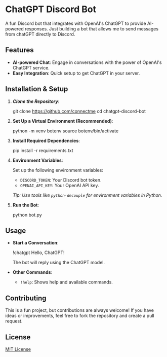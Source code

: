 
# ChatGPT Discord Bot

A fun Discord bot that integrates with OpenAI's ChatGPT to provide AI-powered responses. Just building a bot that allows me to send messages from chatGPT directly to Discord.



## Features

- **AI-powered Chat**: Engage in conversations with the power of OpenAI's ChatGPT service.
- **Easy Integration**: Quick setup to get ChatGPT in your server.

## Installation & Setup

1. ***Clone the Repository***:

    
    git clone https://github.com/connectme
    cd chatgpt-discord-bot
    

2. **Set Up a Virtual Environment (Recommended)**:


    python -m venv botenv
    source botenv/bin/activate
    

3. **Install Required Dependencies**:


    pip install -r requirements.txt
    

4. **Environment Variables**:
    
    Set up the following environment variables:

    - `DISCORD_TOKEN`: Your Discord bot token.
    - `OPENAI_API_KEY`: Your OpenAI API key.

    *Tip: Use tools like `python-decouple` for environment variables in Python.*

5. **Run the Bot**:


    python bot.py
    

## Usage

- **Start a Conversation**:

  
    !chatgpt Hello, ChatGPT!
    

    The bot will reply using the ChatGPT model.

- **Other Commands**:

    - `!help`: Shows help and available commands.

## Contributing

This is a fun project, but contributions are always welcome! If you have ideas or improvements, feel free to fork the repository and create a pull request.

## License

[MIT License](LICENSE)

